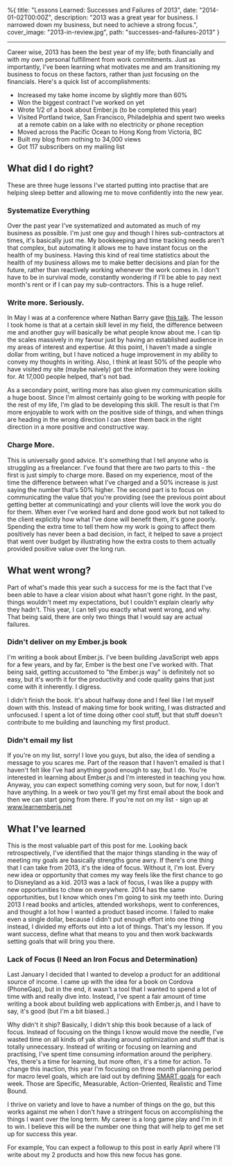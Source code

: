 %{
title: "Lessons Learned: Successes and Failures of 2013",
date: "2014-01-02T00:00Z",
description: "2013 was a great year for business. I narrowed down my business, but need to achieve a strong focus.",
cover_image: "2013-in-review.jpg",
path: "successes-and-failures-2013"
}

---

Career wise, 2013 has been the best year of my life; both financially and with
my own personal fulfillment from work commitments. Just as importantly, I've
been learning what motivates me and am transitioning my business to focus on
these factors, rather than just focusing on the financials. Here's a quick list
of accomplishments:

- Increased my take home income by slightly more than 60%
- Won the biggest contract I've worked on yet
- Wrote 1/2 of a book about Ember.js (to be completed this year)
- Visited Portland twice, San Francisco, Philadelphia and spent two weeks at a
  remote cabin on a lake with no electricity or phone reception
- Moved across the Pacific Ocean to Hong Kong from Victoria, BC
- Built my blog from nothing to 34,000 views
- Got 117 subscribers on my mailing list

## What did I do right?

These are three huge lessons I've started putting into practise that are helping
sleep better and allowing me to move confidently into the new year.

### Systematize Everything

Over the past year I've systematized and automated as much of my business as
possible. I'm just one guy and though I hires sub-contractors at times, it's
basically just me. My bookkeeping and time tracking needs aren't that complex,
but automating it allows me to have instant focus on the health of my business.
Having this kind of real time statistics about the health of my business allows
me to make better decisions and plan for the future, rather than reactively
working whenever the work comes in. I don't have to be in survival mode,
constantly wondering if I'll be able to pay next month's rent or if I can pay my
sub-contractors. This is a huge relief.

### Write more. Seriously.

In May I was at a conference where Nathan Barry gave
<a href="http://fast.wistia.net/embed/iframe/4n4oitiwyw">this talk</a>. The
lesson I took home is that at a certain skill level in my field, the difference
between me and another guy will basically be what people know about me. I can
tip the scales massively in my favour just by having an established audience in
my areas of interest and expertise. At this point, I haven't made a single
dollar from writing, but I have noticed a huge improvement in my ability to
convey my thoughts in writing. Also, I think at least 50% of the people who have
visited my site (maybe naively) got the information they were looking for. At
17,000 people helped, that's not bad.

As a secondary point, writing more has also given my communication skills a huge
boost. Since I'm almost certainly going to be working with people for the rest
of my life, I'm glad to be developing this skill. The result is that I'm more
enjoyable to work with on the positive side of things, and when things are
heading in the wrong direction I can steer them back in the right direction in a
more positive and constructive way.

### Charge More.

This is universally good advice. It's something that I tell anyone who is
struggling as a freelancer. I've found that there are two parts to this - the
first is just simply to charge more. Based on my experience, most of the time
the difference between what I've charged and a 50% increase is just saying the
number that's 50% higher. The second part is to focus on communicating the value
that you're providing (see the previous point about getting better at
communicating) and your clients will love the work you do for them. When ever
I've worked hard and done good work but not talked to the client explicitly how
what I've done will benefit them, it's gone poorly. Spending the extra time to
tell them how my work is going to affect them positively has never been a bad
decision, in fact, it helped to save a project that went over budget by
illustrating how the extra costs to them actually provided positive value over
the long run.

## What went wrong?

Part of what's made this year such a success for me is the fact that I've been
able to have a clear vision about what hasn't gone right. In the past, things
wouldn't meet my expectations, but I couldn't explain clearly <em>why</em> they
hadn't. This year, I can tell you exactly what went wrong, and why. That being
said, there are only two things that I would say are actual failures.

### Didn't deliver on my Ember.js book

I'm writing a book about Ember.js. I've been building JavaScript web apps for a
few years, and by far, Ember is the best one I've worked with. That being said,
getting accustomed to "the Ember.js way" is definitely not so easy, but it's
worth it for the productivity and code quality gains that just come with it
inherently. I digress.

I didn't finish the book. It's about halfway done and I feel like I let myself
down with this. Instead of making time for book writing, I was distracted and
unfocused. I spent a lot of time doing other cool stuff, but that stuff doesn't
contribute to me building and launching my first product.

### Didn't email my list

If you're on my list, sorry! I love you guys, but also, the idea of sending a
message to you scares me. Part of the reason that I haven't emailed is that I
haven't felt like I've had anything good enough to say, but I do. You're
interested in learning about Ember.js and I'm interested in teaching you how.
Anyway, you can expect something coming very soon, but for now, I don't have
anything. In a week or two you'll get my first email about the book and then we
can start going from there. If you're not on my list - sign up at
<a href="http://www.learnemberjs.net">www.learnemberjs.net</a>

## What I've learned

This is the most valuable part of this post for me. Looking back
retrospectively, I've identified that the major things standing in the way of
meeting my goals are basically strengths gone awry. If there's one thing that I
can take from 2013, it's the idea of focus. Without it, I'm lost. Every new idea
or opportunity that comes my way feels like the first chance to go to Disneyland
as a kid. 2013 was a lack of focus, I was like a puppy with new opportunities to
chew on everywhere. 2014 has the same opportunities, but I know which ones I'm
going to sink my teeth into. During 2013 I read books and articles, attended
workshops, went to conferences, and thought a lot how I wanted a product based
income. I failed to make even a single dollar, because I didn't put enough
effort into one thing instead, I divided my efforts out into a lot of things.
That's my lesson. If you want success, define what that means to you and then
work backwards setting goals that will bring you there.

### Lack of Focus (I Need an Iron Focus and Determination)

Last January I decided that I wanted to develop a product for an additional
source of income. I came up with the idea for a book on Cordova (PhoneGap), but
in the end, it wasn't a tool that I wanted to spend a lot of time with and
really dive into. Instead, I've spent a fair amount of time writing a book about
building web applications with Ember.js, and I have to say, it's good (but I'm a
bit biased..)

Why didn't it ship? Basically, I didn't ship this book because of a lack of
focus. Instead of focusing on the things I know would move the needle, I've
wasted time on all kinds of yak shaving around optimization and stuff that is
totally unnecessary. Instead of writing or focusing on learning and practising,
I've spent time consuming information around the periphery. Yes, there's a time
for learning, but more often, it's a time for action. To change this inaction,
this year I'm focusing on three month planning period for macro level goals,
which are laid out by defining
<a href="http://en.wikipedia.org/wiki/SMART_criteria">SMART goals</a> for each
week. Those are Specific, Measurable, Action-Oriented, Realistic and Time Bound.

I thrive on variety and love to have a number of things on the go, but this
works against me when I don't have a stringent focus on accomplishing the things
I want over the long term. My career is a long game play and I'm in it to win. I
believe this will be the number one thing that will help to get me set up for
success this year.

For example, You can expect a followup to this post in early April where I'll
write about my 2 products and how this new focus has gone.
